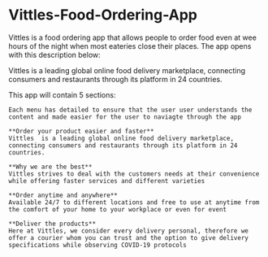 # Vittles-Food-Ordering-App
Vittles is a food ordering app that allows people to order food even at wee hours of the night when most eateries close their places. The app opens with this description below:

Vittles  is a leading global online food delivery marketplace, connecting consumers and restaurants through its platform in 24 countries.

This app will contain 5 sections:
    
    
    Each menu has detailed to ensure that the user user understands the content and made easier for the user to naviagte through the app
    
    **Order your product easier and faster**
    Vittles  is a leading global online food delivery marketplace, connecting consumers and restaurants through its platform in 24 countries.
    
    **Why we are the best**
    Vittles strives to deal with the customers needs at their convenience while offering faster services and different varieties
    
    **Order anytime and anywhere**
    Available 24/7 to different locations and free to use at anytime from the comfort of your home to your workplace or even for event
    
    **Deliver the products**
    Here at Vittles, we consider every delivery personal, therefore we offer a courier whom you can trust and the option to give delivery specifications while observing COVID-19 protocols
    
    
    
    
    
    
    
    
    
